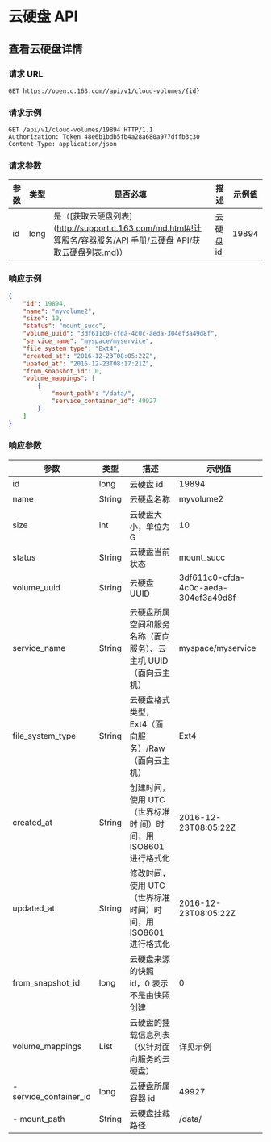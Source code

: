 #  云硬盘 API

## 查看云硬盘详情

### 请求 URL

`GET https://open.c.163.com//api/v1/cloud-volumes/{id}`

### 请求示例

```http
GET /api/v1/cloud-volumes/19894 HTTP/1.1
Authorization: Token 48e6b1bdb5fb4a28a680a977dffb3c30
Content-Type: application/json
```
### 请求参数


| 参数 | 类型 |                                                      是否必填                                                     |    描述   | 示例值 |
|------|------|-------------------------------------------------------------------------------------------------------------------|-----------|--------|
| id   | long | 是（[获取云硬盘列表](http://support.c.163.com/md.html#!计算服务/容器服务/API 手册/云硬盘 API/获取云硬盘列表.md)） | 云硬盘 id |    19894 |

### 响应示例

```json
{
    "id": 19894, 
    "name": "myvolume2", 
    "size": 10, 
    "status": "mount_succ", 
    "volume_uuid": "3df611c0-cfda-4c0c-aeda-304ef3a49d8f",
    "service_name": "myspace/myservice", 
    "file_system_type": "Ext4", 
    "created_at": "2016-12-23T08:05:22Z", 
    "upated_at": "2016-12-23T08:17:21Z", 
    "from_snapshot_id": 0, 
    "volume_mappings": [
        {
            "mount_path": "/data/", 
            "service_container_id": 49927
        }
    ]
}
```


### 响应参数

|          参数          |  类型  |                               描述                              |                示例值                |
|------------------------|--------|-----------------------------------------------------------------|--------------------------------------|
| id                     | long   | 云硬盘 id                                                       | 19894                                |
| name                   | String | 云硬盘名称                                                      | myvolume2                            |
| size                   | int    | 云硬盘大小，单位为 G                                            | 10                                   |
| status                 | String | 云硬盘当前状态                                                  | mount_succ                           |
| volume_uuid            | String | 云硬盘 UUID                                                     | 3df611c0-cfda-4c0c-aeda-304ef3a49d8f |
| service_name           | String | 云硬盘所属空间和服务名称（面向服务）、云主机 UUID（面向云主机） | myspace/myservice                    |
| file_system_type       | String | 云硬盘格式类型，Ext4（面向服务）/Raw（面向云主机）              | Ext4                                 |
| created_at             | String | 创建时间，使用 UTC（世界标准时 间）时间，用 ISO8601 进行格式化  | 2016-12-23T08:05:22Z                 |
| updated_at             | String | 修改时间，使用 UTC（世界标准时间）时间，用 ISO8601 进行格式化   | 2016-12-23T08:05:22Z                 |
| from_snapshot_id       | long   | 云硬盘来源的快照 id，0 表示不是由快照创建                       | 0                                    |
| volume_mappings        | List   | 云硬盘的挂载信息列表（仅针对面向服务的云硬盘）                  | 详见示例                             |
| - service_container_id | long   | 云硬盘所属容器 id                                               | 49927                                |
| - mount_path           | String | 云硬盘挂载路径                                                  | /data/                               |




